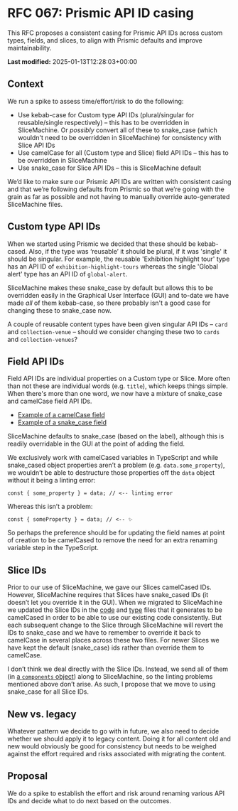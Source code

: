# RFC 067: Prismic API ID casing

This RFC proposes a consistent casing for Prismic API IDs across custom types, fields, and slices, to align with Prismic defaults and improve maintainability.

**Last modified:** 2025-01-13T12:28:03+00:00

## Context 
We run a spike to assess time/effort/risk to do the following:

- Use kebab-case for Custom type API IDs (plural/singular for reusable/single respectively) – this has to be overridden in SliceMachine. Or _possibly_ convert all of these to snake_case (which wouldn't need to be overridden in SliceMachine) for consistency with Slice API IDs
- Use camelCase for all (Custom type and Slice) field API IDs – this has to be overridden in SliceMachine
- Use snake_case for Slice API IDs – this is SliceMachine default

We’d like to make sure our Prismic API IDs are written with consistent casing and that we’re following defaults from Prismic so that we’re going with the grain as far as possible and not having to manually override auto-generated SliceMachine files.

## Custom type API IDs
When we started using Prismic we decided that these should be kebab-cased. Also, if the type was ‘reusable’ it should be plural, if it was 'single' it should be singular. For example, the reusable 'Exhibition highlight tour' type has an API ID of `exhibition-highlight-tours` whereas the single 'Global alert' type has an API ID of `global-alert`.

SliceMachine makes these snake_case by default but allows this to be overridden easily in the Graphical User Interface (GUI) and to-date we have made *all* of them kebab-case, so there probably isn't a good case for changing these to snake_case now.

A couple of reusable content types have been given singular API IDs – `card` and `collection-venue` – should we consider changing these two to `cards` and `collection-venues`?

## Field API IDs
Field API IDs are individual properties on a Custom type or Slice. More often than not these are individual words (e.g. `title`), which keeps things simple. When there's more than one word, we now have a mixture of snake_case and camelCase field API IDs.

- [Example of a camelCase field](https://github.com/wellcomecollection/wellcomecollection.org/blob/main/common/views/slices/CollectionVenue/model.json#L37)
- [Example of a snake_case field](https://github.com/wellcomecollection/wellcomecollection.org/blob/main/common/views/slices/GuideStop/model.json#L31)

SliceMachine defaults to snake_case (based on the label), although this is readily overridable in the GUI at the point of adding the field.

We exclusively work with camelCased variables in TypeScript and while snake_cased object properties aren’t a problem (e.g. `data.some_property`), we wouldn’t be able to destructure those properties off the `data` object without it being a linting error:

```
const { some_property } = data; // <-- linting error
```

Whereas this isn’t a problem:

```
const { someProperty } = data; // <-- ✨
```

So perhaps the preference should be for updating the field names at point of creation to be camelCased to remove the need for an extra renaming variable step in the TypeScript.

## Slice IDs
Prior to our use of SliceMachine, we gave our Slices camelCased IDs. However, SliceMachine requires that Slices have snake_cased IDs (it doesn’t let you override it in the GUI). When we migrated to SliceMachine we updated the Slice IDs in the [code](https://github.com/wellcomecollection/wellcomecollection.org/blob/main/common/views/slices/index.ts) and [type](https://github.com/wellcomecollection/wellcomecollection.org/blob/main/common/prismicio-types.d.ts) files that it generates to be camelCased in order to be able to use our existing code consistently. But each subsequent change to the Slice through SliceMachine will revert the IDs to snake_case and we have to remember to override it back to camelCase in several places across these two files. For newer Slices we have kept the default (snake_case) ids rather than override them to camelCase. 

I don’t think we deal directly with the Slice IDs. Instead, we send all of them (in [a `components` object](https://github.com/wellcomecollection/wellcomecollection.org/blob/main/common/views/slices/index.ts#L5-L29)) along to SliceMachine, so the linting problems mentioned above don’t arise. As such, I propose that we move to using snake_case for all Slice IDs.

## New vs. legacy
Whatever pattern we decide to go with in future, we also need to decide whether we should apply it to legacy content. Doing it for all content old and new would obviously be good for consistency but needs to be weighed against the effort required and risks associated with migrating the content.

## Proposal
We do a spike to establish the effort and risk around renaming various API IDs and decide what to do next based on the outcomes.